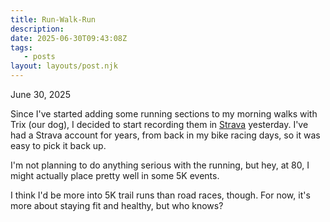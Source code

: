 ```yaml
---
title: Run-Walk-Run
description:
date: 2025-06-30T09:43:08Z
tags:
   - posts
layout: layouts/post.njk
--- 
```


June 30, 2025

Since I've started adding some running sections to my morning walks with Trix (our dog), I decided to start recording them in [Strava](https://www.strava.com/) yesterday. I've had a Strava account for years, from back in my bike racing days, so it was easy to pick it back up.

I'm not planning to do anything serious with the running, but hey, at 80, I might actually place pretty well in some 5K events.

I think I'd be more into 5K trail runs than road races, though. For now, it's more about staying fit and healthy, but who knows?